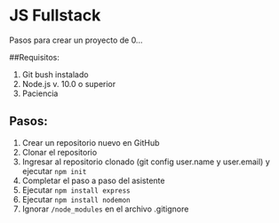 # JS Fullstack

Pasos para crear un proyecto de 0...

##Requisitos:

1. Git bush instalado
2. Node.js v. 10.0 o superior
3. Paciencia

## Pasos:
1. Crear un repositorio nuevo en GitHub
2. Clonar el repositorio
3. Ingresar al repositorio clonado (git config user.name y user.email) y ejecutar `npm init`
4. Completar el paso a paso del asistente
5. Ejecutar `npm install express`
6. Ejecutar `npm install nodemon`
7. Ignorar `/node_modules` en el archivo .gitignore
 
